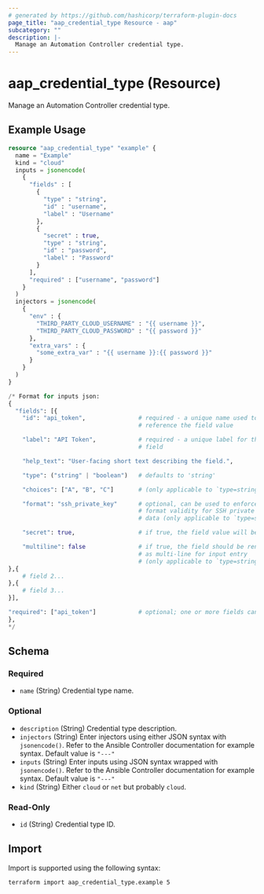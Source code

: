 ```yaml
---
# generated by https://github.com/hashicorp/terraform-plugin-docs
page_title: "aap_credential_type Resource - aap"
subcategory: ""
description: |-
  Manage an Automation Controller credential type.
---
```


# aap_credential_type (Resource)

Manage an Automation Controller credential type.

## Example Usage

```terraform
resource "aap_credential_type" "example" {
  name = "Example"
  kind = "cloud"
  inputs = jsonencode(
    {
      "fields" : [
        {
          "type" : "string",
          "id" : "username",
          "label" : "Username"
        },
        {
          "secret" : true,
          "type" : "string",
          "id" : "password",
          "label" : "Password"
        }
      ],
      "required" : ["username", "password"]
    }
  )
  injectors = jsonencode(
    {
      "env" : {
        "THIRD_PARTY_CLOUD_USERNAME" : "{{ username }}",
        "THIRD_PARTY_CLOUD_PASSWORD" : "{{ password }}"
      },
      "extra_vars" : {
        "some_extra_var" : "{{ username }}:{{ password }}"
      }
    }
  )
}

/* Format for inputs json:
{
  "fields": [{
    "id": "api_token",               # required - a unique name used to
                                     # reference the field value

    "label": "API Token",            # required - a unique label for the
                                     # field

    "help_text": "User-facing short text describing the field.",

    "type": ("string" | "boolean")   # defaults to 'string'

    "choices": ["A", "B", "C"]       # (only applicable to `type=string`)

    "format": "ssh_private_key"      # optional, can be used to enforce data
                                     # format validity for SSH private key
                                     # data (only applicable to `type=string`)

    "secret": true,                  # if true, the field value will be encrypted

    "multiline": false               # if true, the field should be rendered
                                     # as multi-line for input entry
                                     # (only applicable to `type=string`)
},{
    # field 2...
},{
    # field 3...
}],

"required": ["api_token"]            # optional; one or more fields can be marked as required
},
*/
```

<!-- schema generated by tfplugindocs -->
## Schema

### Required

- `name` (String) Credential type name.

### Optional

- `description` (String) Credential type description.
- `injectors` (String) Enter injectors using either JSON syntax with `jsonencode()`. Refer to the Ansible Controller documentation for example syntax. Default value is `"---"`
- `inputs` (String) Enter inputs using JSON syntax wrapped with `jsonencode()`. Refer to the Ansible Controller documentation for example syntax. Default value is `"---"`
- `kind` (String) Either `cloud` or `net` but probably `cloud`.

### Read-Only

- `id` (String) Credential type ID.

## Import

Import is supported using the following syntax:

```shell
terraform import aap_credential_type.example 5
```
